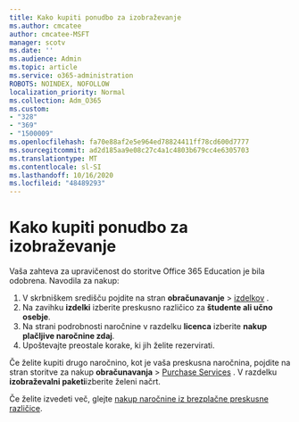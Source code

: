 ```yaml
---
title: Kako kupiti ponudbo za izobraževanje
ms.author: cmcatee
author: cmcatee-MSFT
manager: scotv
ms.date: ''
ms.audience: Admin
ms.topic: article
ms.service: o365-administration
ROBOTS: NOINDEX, NOFOLLOW
localization_priority: Normal
ms.collection: Adm_O365
ms.custom:
- "328"
- "369"
- "1500009"
ms.openlocfilehash: fa70e88af2e5e964ed78824411ff78cd600d7777
ms.sourcegitcommit: ad2d185aa9e08c27c4a1c4803b679cc4e6305703
ms.translationtype: MT
ms.contentlocale: sl-SI
ms.lasthandoff: 10/16/2020
ms.locfileid: "48489293"
---
```

# <a name="how-to-purchase-an-education-offer"></a>Kako kupiti ponudbo za izobraževanje

Vaša zahteva za upravičenost do storitve Office 365 Education je bila odobrena. Navodila za nakup:
  
1. V skrbniškem središču pojdite na stran **obračunavanje** \> [izdelkov](https://go.microsoft.com/fwlink/p/?linkid=842054) .
2. Na zavihku **izdelki** izberite preskusno različico za **študente ali učno osebje**.
3. Na strani podrobnosti naročnine v razdelku **licenca** izberite **nakup plačljive naročnine zdaj**.
4. Upoštevajte preostale korake, ki jih želite rezervirati.

Če želite kupiti drugo naročnino, kot je vaša preskusna naročnina, pojdite na stran storitve za nakup **obračunavanja** \> [Purchase Services](https://go.microsoft.com/fwlink/p/?linkid=868433) . V razdelku **izobraževalni paketi**izberite želeni načrt.

Če želite izvedeti več, glejte [nakup naročnine iz brezplačne preskusne različice](https://docs.microsoft.com/microsoft-365/commerce/try-or-buy-microsoft-365#buy-a-subscription-from-your-free-trial).